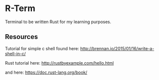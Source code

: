 # R-Term
Terminal to be written Rust for my learning purposes.

## Resources
Tutorial for simple c shell found here: http://brennan.io/2015/01/16/write-a-shell-in-c/

Rust tutorial here: http://rustbyexample.com/hello.html

and here: https://doc.rust-lang.org/book/